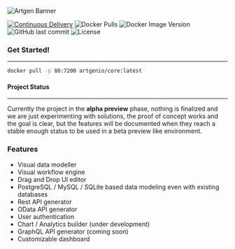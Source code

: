 ![Artgen Banner](https://user-images.githubusercontent.com/3441017/140712817-6de39d70-74ab-43d2-924f-b02776953c27.png)

[![Continuous Delivery](https://github.com/artgenio/core/actions/workflows/cd.yml/badge.svg?branch=main)](https://github.com/artgenio/core/actions/workflows/cd.yml)
![Docker Pulls](https://img.shields.io/docker/pulls/artgenio/core)
![Docker Image Version](https://img.shields.io/docker/v/artgenio/core)
![GitHub last commit](https://img.shields.io/github/last-commit/artgenio/core)
![License](https://img.shields.io/github/license/artgenio/core)

### Get Started!

---

```sh
docker pull -p 80:7200 artgenio/core:latest
```

#### Project Status

---

Currently the project in the **alpha preview** phase, nothing is finalized and we are just experimenting with solutions, the proof of concept works and the goal is clear, but the features will be documented when they reach a stable enough status to be used in a beta preview like environment.

### Features

- Visual data modeller
- Visual workflow engine
- Drag and Drop UI editor
- PostgreSQL / MySQL / SQLite based data modeling even with existing databases
- Rest API generator
- OData API generator
- User authentication
- Chart / Analytics builder (under development)
- GraphQL API generator (coming soon)
- Customizable dashboard
